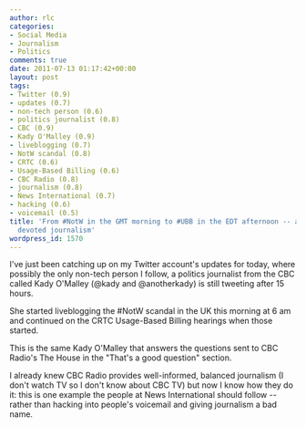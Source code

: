 ```yaml
---
author: rlc
categories:
- Social Media
- Journalism
- Politics
comments: true
date: 2011-07-13 01:17:42+00:00
layout: post
tags:
- Twitter (0.9)
- updates (0.7)
- non-tech person (0.6)
- politics journalist (0.8)
- CBC (0.9)
- Kady O'Malley (0.9)
- liveblogging (0.7)
- NotW scandal (0.8)
- CRTC (0.6)
- Usage-Based Billing (0.6)
- CBC Radio (0.8)
- journalism (0.8)
- News International (0.7)
- hacking (0.6)
- voicemail (0.5)
title: 'From #NotW in the GMT morning to #UBB in the EDT afternoon -- an example of
  devoted journalism'
wordpress_id: 1570
---
```


I've just been catching up on my Twitter account's updates for today, where possibly the only non-tech person I follow, a politics journalist from the CBC called Kady O'Malley (@kady and @anotherkady) is still tweeting after 15 hours.

She started liveblogging the #NotW scandal in the UK this morning at 6 am and continued on the CRTC Usage-Based Billing hearings when those started.

This is the same Kady O'Malley that answers the questions sent to CBC Radio's The House in the "That's a good question" section.

I already knew CBC Radio provides well-informed, balanced journalism (I don't watch TV so I don't know about CBC TV) but now I know how they do it: this is one example the people at News International should follow -- rather than hacking into people's voicemail and giving journalism a bad name.
